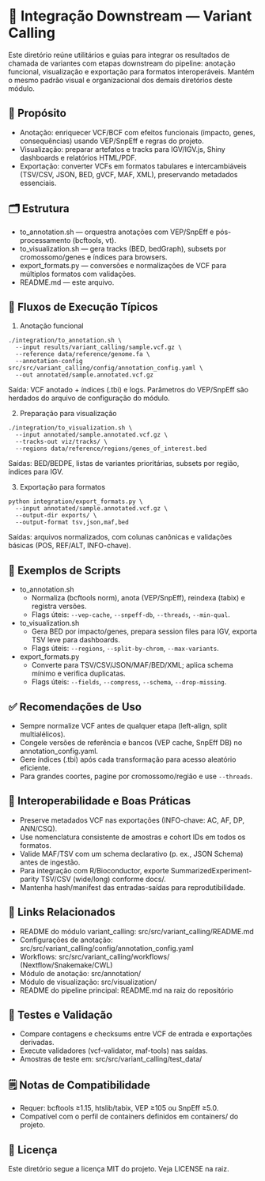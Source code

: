 # 🔄 Integração Downstream — Variant Calling

Este diretório reúne utilitários e guias para integrar os resultados de chamada de variantes com etapas downstream do pipeline: anotação funcional, visualização e exportação para formatos interoperáveis. Mantém o mesmo padrão visual e organizacional dos demais diretórios deste módulo.

## 📌 Propósito
- Anotação: enriquecer VCF/BCF com efeitos funcionais (impacto, genes, consequências) usando VEP/SnpEff e regras do projeto.
- Visualização: preparar artefatos e tracks para IGV/IGV.js, Shiny dashboards e relatórios HTML/PDF.
- Exportação: converter VCFs em formatos tabulares e intercambiáveis (TSV/CSV, JSON, BED, gVCF, MAF, XML), preservando metadados essenciais.

## 🗂️ Estrutura
- to_annotation.sh — orquestra anotações com VEP/SnpEff e pós-processamento (bcftools, vt).
- to_visualization.sh — gera tracks (BED, bedGraph), subsets por cromossomo/genes e índices para browsers.
- export_formats.py — conversões e normalizações de VCF para múltiplos formatos com validações.
- README.md — este arquivo.

## 🚀 Fluxos de Execução Típicos
1) Anotação funcional
```
./integration/to_annotation.sh \
  --input results/variant_calling/sample.vcf.gz \
  --reference data/reference/genome.fa \
  --annotation-config src/src/variant_calling/config/annotation_config.yaml \
  --out annotated/sample.annotated.vcf.gz
```
Saída: VCF anotado + índices (.tbi) e logs. Parâmetros do VEP/SnpEff são herdados do arquivo de configuração do módulo.

2) Preparação para visualização
```
./integration/to_visualization.sh \
  --input annotated/sample.annotated.vcf.gz \
  --tracks-out viz/tracks/ \
  --regions data/reference/regions/genes_of_interest.bed
```
Saídas: BED/BEDPE, listas de variantes prioritárias, subsets por região, índices para IGV.

3) Exportação para formatos
```
python integration/export_formats.py \
  --input annotated/sample.annotated.vcf.gz \
  --output-dir exports/ \
  --output-format tsv,json,maf,bed
```
Saídas: arquivos normalizados, com colunas canônicas e validações básicas (POS, REF/ALT, INFO-chave).

## 🧩 Exemplos de Scripts
- to_annotation.sh
  - Normaliza (bcftools norm), anota (VEP/SnpEff), reindexa (tabix) e registra versões.
  - Flags úteis: `--vep-cache`, `--snpeff-db`, `--threads`, `--min-qual`.
- to_visualization.sh
  - Gera BED por impacto/genes, prepara session files para IGV, exporta TSV leve para dashboards.
  - Flags úteis: `--regions`, `--split-by-chrom`, `--max-variants`.
- export_formats.py
  - Converte para TSV/CSV/JSON/MAF/BED/XML; aplica schema mínimo e verifica duplicatas.
  - Flags úteis: `--fields`, `--compress`, `--schema`, `--drop-missing`.

## ✅ Recomendações de Uso
- Sempre normalize VCF antes de qualquer etapa (left-align, split multialélicos).
- Congele versões de referência e bancos (VEP cache, SnpEff DB) no annotation_config.yaml.
- Gere índices (.tbi) após cada transformação para acesso aleatório eficiente.
- Para grandes coortes, pagine por cromossomo/região e use `--threads`.

## 🔁 Interoperabilidade e Boas Práticas
- Preserve metadados VCF nas exportações (INFO-chave: AC, AF, DP, ANN/CSQ).
- Use nomenclatura consistente de amostras e cohort IDs em todos os formatos.
- Valide MAF/TSV com um schema declarativo (p. ex., JSON Schema) antes de ingestão.
- Para integração com R/Bioconductor, exporte SummarizedExperiment-parity TSV/CSV (wide/long) conforme docs/.
- Mantenha hash/manifest das entradas-saídas para reprodutibilidade.

## 🔗 Links Relacionados
- README do módulo variant_calling: src/src/variant_calling/README.md
- Configurações de anotação: src/src/variant_calling/config/annotation_config.yaml
- Workflows: src/src/variant_calling/workflows/ (Nextflow/Snakemake/CWL)
- Módulo de anotação: src/annotation/
- Módulo de visualização: src/visualization/
- README do pipeline principal: README.md na raiz do repositório

## 🧪 Testes e Validação
- Compare contagens e checksums entre VCF de entrada e exportações derivadas.
- Execute validadores (vcf-validator, maf-tools) nas saídas.
- Amostras de teste em: src/src/variant_calling/test_data/

## 🗒️ Notas de Compatibilidade
- Requer: bcftools ≥1.15, htslib/tabix, VEP ≥105 ou SnpEff ≥5.0.
- Compatível com o perfil de containers definidos em containers/ do projeto.

## 📄 Licença
Este diretório segue a licença MIT do projeto. Veja LICENSE na raiz.
